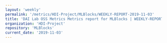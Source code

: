 ```yaml
---
layout: 'weekly'
permalink: '/metrics/HDI-Project/MLBlocks/WEEKLY-REPORT-2019-11-03'
title: 'DAI Lab OSS Metrics Metrics report for MLBlocks | WEEKLY-REPORT-2019-11-03'
organization: 'HDI-Project'
repository: 'MLBlocks'
current_date: '2019-11-03'
---
```


